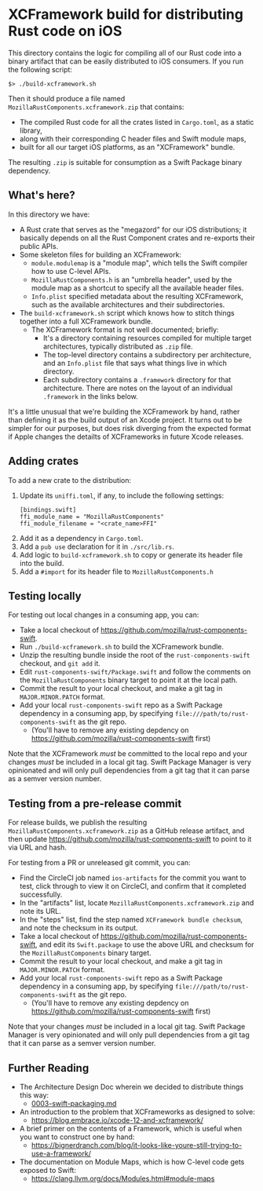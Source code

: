 # XCFramework build for distributing Rust code on iOS

This directory contains the logic for compiling all of our Rust code into a binary
artifact that can be easily distributed to iOS consumers. If you run the following
script:

```
$> ./build-xcframework.sh
```

Then it should produce a file named `MozillaRustComponents.xcframework.zip` that
contains:

* The compiled Rust code for all the crates listed in `Cargo.toml`, as a static library,
* along with their corresponding C header files and Swift module maps,
* built for all our target iOS platforms, as an "XCFramework" bundle.

The resulting `.zip` is suitable for consumption as a Swift Package binary dependency.

## What's here?

In this directory we have:

* A Rust crate that serves as the "megazord" for our iOS distributions; it basically depends
  on all the Rust Component crates and re-exports their public APIs.
* Some skeleton files for building an XCFramework:
    * `module.modulemap` is a "module map", which tells the Swift compiler how to use C-level APIs.
    * `MozillaRustComponents.h` is an "umbrella header", used by the module map as a shortcut
      to specify all the available header files.
    * `Info.plist` specified metadata about the resulting XCFramework, such as the available
      architectures and their subdirectories.
* The `build-xcframework.sh` script which knows how to stitch things together into a full
  XCFramework bundle.
    * The XCFramework format is not well documented; briefly:
        * It's a directory containing resources compiled for multiple target architectures,
          typically distributed as `.zip` file.
        * The top-level directory contains a subdirectory per architecture, and an `Info.plist`
          file that says what things live in which directory.
        * Each subdirectory contains a `.framework` directory for that architecture. There
          are notes on the layout of an individual `.framework` in the links below.

It's a little unusual that we're building the XCFramework by hand, rather than defining it
as the build output of an Xcode project. It turns out to be simpler for our purposes, but
does risk diverging from the expected format if Apple changes the detailts of XCFrameworks
in future Xcode releases.

## Adding crates

To add a new crate to the distribution:

1. Update its `uniffi.toml`, if any, to include the following settings:
    ```
    [bindings.swift]
    ffi_module_name = "MozillaRustComponents"
    ffi_module_filename = "<crate_name>FFI"
    ```
1. Add it as a dependency in `Cargo.toml`.
1. Add a `pub use` declaration for it in `./src/lib.rs`.
1. Add logic to `build-xcframework.sh` to copy or generate its header file into the build.
1. Add a `#import` for its header file to `MozillaRustComponents.h`

## Testing locally

For testing out local changes in a consuming app, you can:

* Take a local checkout of https://github.com/mozilla/rust-components-swift.
* Run `./build-xcframework.sh` to build the XCFramework bundle.
* Unzip the resulting bundle inside the root of the `rust-components-swift` checkout, and `git add` it.
* Edit `rust-components-swift/Package.swift` and follow the comments on the `MozillaRustComponents`
  binary target to point it at the local path.
* Commit the result to your local checkout, and make a git tag in `MAJOR.MINOR.PATCH` format.
* Add your local `rust-components-swift` repo as a Swift Package dependency in a consuming app,
  by specifying `file:///path/to/rust-components-swift` as the git repo.
    * (You'll have to remove any existing depdency on https://github.com/mozilla/rust-components-swift first)

Note that the XCFramework *must* be committed to the local repo and your changes *must* be included
in a local git tag. Swift Package Manager is very opinionated and will only pull dependencies from a
git tag that it can parse as a semver version number.

## Testing from a pre-release commit

For release builds, we publish the resulting `MozillaRustComponents.xcframework.zip` as a GitHub
release artifact, and then update https://github.com/mozilla/rust-components-swift to point to
it via URL and hash.

For testing from a PR or unreleased git commit, you can:

* Find the CircleCI job named `ios-artifacts` for the commit you want to test, click through to view it on CircleCI,
and confirm that it completed successfully.
* In the "artifacts" list, locate `MozillaRustComponents.xcframework.zip` and note its URL.
* In the "steps" list, find the step named `XCFramework bundle checksum`, and note the checksum in its output.
* Take a local checkout of https://github.com/mozilla/rust-components-swift,
and edit its `Swift.package` to use the above URL and checksum for the `MozillaRustComponents` binary target.
* Commit the result to your local checkout, and make a git tag in `MAJOR.MINOR.PATCH` format.
* Add your local `rust-components-swift` repo as a Swift Package dependency in a consuming app,
  by specifying `file:///path/to/rust-components-swift` as the git repo.
    * (You'll have to remove any existing depdency on https://github.com/mozilla/rust-components-swift first)

Note that your changes *must* be included in a local git tag. Swift Package Manager is very
opinionated and will only pull dependencies from a git tag that it can parse as a semver
version number.

## Further Reading

* The Architecture Design Doc wherein we decided to distribute things this way:
    * [0003-swift-packaging.md](../../docs/adr/0003-swift-packaging.md)
* An introduction to the problem that XCFrameworks as designed to solve:
    * https://blog.embrace.io/xcode-12-and-xcframework/
* A brief primer on the contents of a Framework, which is useful when you want
  to construct one by hand:
    * https://bignerdranch.com/blog/it-looks-like-youre-still-trying-to-use-a-framework/
* The documentation on Module Maps, which is how C-level code gets exposed to Swift:
    * https://clang.llvm.org/docs/Modules.html#module-maps
